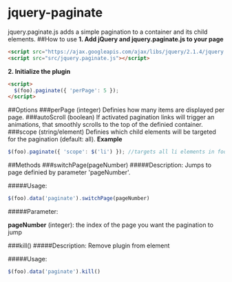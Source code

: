 # jquery-paginate
jquery.paginate.js adds a simple pagination to a container and its child elements. 
##How to use
**1. Add jQuery and jquery.paginate.js to your page**
```html
<script src="https://ajax.googleapis.com/ajax/libs/jquery/2.1.4/jquery.min.js"></script>
<script src="src/jquery.paginate.js"></script>
```
**2. Initialize the plugin**
```html
<script>
  $(foo).paginate({ 'perPage': 5 });
</script>
```

##Options
###perPage (integer)
Definies how many items are displayed per page.
###autoScroll (boolean)
If activated pagination links will trigger an animations, that smoothly scrolls to the top of the definied container.
###scope (string/element)
Definies which child elements will be targeted for the pagination (default: all).
**Example** 
```javascript
$(foo).paginate({ 'scope': $('li') }); //targets all li elements in foo
```

##Methods
###switchPage(pageNumber)
#####Description:
Jumps to page definied by parameter 'pageNumber'.

#####Usage:
```javascript
$(foo).data('paginate').switchPage(pageNumber)
```
#####Parameter:

**pageNumber** (integer): the index of the page you want the pagination to jump

###kill()
#####Description:
Remove plugin from element

#####Usage:
```javascript
$(foo).data('paginate').kill()
```
